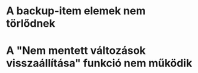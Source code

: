 
# A backup-item elemek nem törlődnek

# A "Nem mentett változások visszaállítása" funkció nem működik

